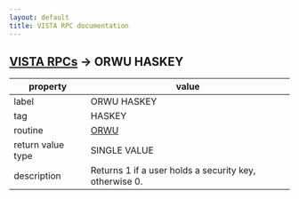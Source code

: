 ```yaml
---
layout: default
title: VISTA RPC documentation
---
```




## [VISTA RPCs](TableOfContent.md) &#8594; ORWU HASKEY 

 property | value 
--- | --- 
 label | ORWU HASKEY
 tag | HASKEY
 routine | [ORWU](http://code.osehra.org/dox/Routine_ORWU_source.html)
 return value type | SINGLE VALUE
 description | Returns 1 if a user holds a security key, otherwise 0.